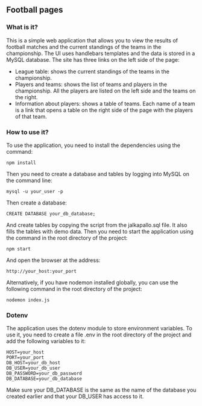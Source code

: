 ## Football pages
### What is it?
This is a simple web application that allows you to view the results of football matches and the current standings of the teams in the championship.
The UI uses handlebars templates and the data is stored in a MySQL database. The site has three links on the left side of the page:
- League table: shows the current standings of the teams in the championship.
- Players and teams: shows the list of teams and players in the championship. All the players are listed on the left side and the teams on the right.
- Information about players: shows a table of teams. Each name of a team is a link that opens a table on the right side of the page with the players of that team.
### How to use it?
To use the application, you need to install the dependencies using the command:
```
npm install
```
Then you need to create a database and tables by logging into MySQL on the command line:
```
mysql -u your_user -p
```
Then create a database:
```
CREATE DATABASE your_db_database;
```
And create tables by copying the script from the jalkapallo.sql file. It also fills the tables with demo data.
Then you need to start the application using the command in the root directory of the project:
```
npm start
```
And open the browser at the address:
```
http://your_host:your_port
```
Alternatively, if you have nodemon installed globally, you can use the following command in the root directory of the project:
```
nodemon index.js
```

### Dotenv
The application uses the dotenv module to store environment variables. To use it, you need to create a file .env in the root directory of the project and add the following variables to it:
```
HOST=your_host
PORT=your_port
DB_HOST=your_db_host
DB_USER=your_db_user
DB_PASSWORD=your_db_password
DB_DATABASE=your_db_database
```
Make sure your DB_DATABASE is the same as the name of the database you created earlier and that your DB_USER has access to it.